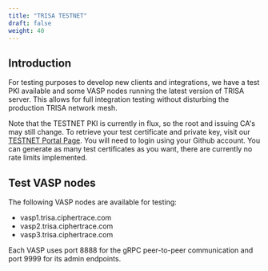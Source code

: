 ```yaml
---
title: "TRISA TESTNET"
draft: false
weight: 40
---
```


## Introduction

For testing purposes to develop new clients and integrations, we have a test PKI available and some VASP nodes
running the latest version of TRISA server. This allows for full integration testing without disturbing the
production TRISA network mesh.

Note that the TESTNET PKI is currently in flux, so the root and issuing CA's may still change. To retrieve your
test certificate and private key, visit our [TESTNET Portal Page](http://testnet.trisa.ciphertrace.com). You
will need to login using your Github account. You can generate as many test certificates as you want, there
are currently no rate limits implemented.

## Test VASP nodes

The following VASP nodes are available for testing:

* vasp1.trisa.ciphertrace.com
* vasp2.trisa.ciphertrace.com
* vasp3.trisa.ciphertrace.com

Each VASP uses port 8888 for the gRPC peer-to-peer communication and port 9999 for its admin endpoints.
